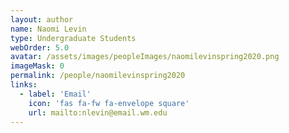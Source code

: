 ```yaml
---
layout: author
name: Naomi Levin
type: Undergraduate Students
webOrder: 5.0
avatar: /assets/images/peopleImages/naomilevinspring2020.png
imageMask: 0
permalink: /people/naomilevinspring2020
links:
  - label: 'Email'
    icon: 'fas fa-fw fa-envelope square'
    url: mailto:nlevin@email.wm.edu
---
```

